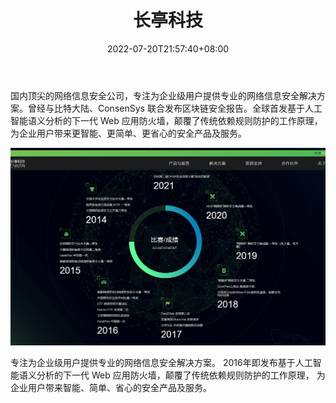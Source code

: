 ﻿---
weight: 
title: "长亭科技"
description: "国内顶尖的网络信息安全公司，专注为企业级用户提供专业的网络信息安全解决方案"
date: 2022-07-20T21:57:40+08:00
lastmod: 2022-07-20T16:45:40+08:00
draft: false
authors: ["MineW"]
featuredImage: "changtingkeji.jpg"
link: "https://www.chaitin.cn/zh/"
tags: ["安全机构","长亭科技"]
categories: ["navigation"]
navigation: ["安全机构"]
lightgallery: true
toc: true
pinned: false
recommend: false
recommend1: false
---
国内顶尖的网络信息安全公司，专注为企业级用户提供专业的网络信息安全解决方案。曾经与比特大陆、ConsenSys 联合发布区块链安全报告。全球首发基于人工智能语义分析的下一代 Web 应用防火墙，颠覆了传统依赖规则防护的工作原理，为企业用户带来更智能、更简单、更省心的安全产品及服务。

![image-20220720145015963](image-20220720145015963.png)

专注为企业级用户提供专业的网络信息安全解决方案。 2016年即发布基于人工智能语义分析的下一代 Web 应用防火墙，颠覆了传统依赖规则防护的工作原理， 为企业用户带来智能、简单、省心的安全产品及服务。

